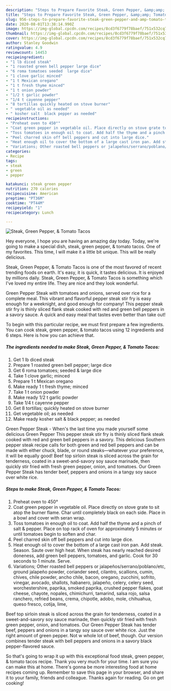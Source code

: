 ```yaml
---
description: "Steps to Prepare Favorite Steak, Green Pepper, &amp;amp; Tomato Tacos"
title: "Steps to Prepare Favorite Steak, Green Pepper, &amp;amp; Tomato Tacos"
slug: 956-steps-to-prepare-favorite-steak-green-pepper-and-amp-tomato-tacos
date: 2020-08-01T13:38:14.990Z
image: https://img-global.cpcdn.com/recipes/8cd3f6779f78baef/751x532cq70/steak-green-pepper-tomato-tacos-recipe-main-photo.jpg
thumbnail: https://img-global.cpcdn.com/recipes/8cd3f6779f78baef/751x532cq70/steak-green-pepper-tomato-tacos-recipe-main-photo.jpg
cover: https://img-global.cpcdn.com/recipes/8cd3f6779f78baef/751x532cq70/steak-green-pepper-tomato-tacos-recipe-main-photo.jpg
author: Stanley Goodwin
ratingvalue: 4.9
reviewcount: 14453
recipeingredient:
- "1 lb diced steak"
- "1 roasted green bell pepper large dice"
- "6 roma tomatoes seeded  large dice"
- "1 clove garlic minced"
- "1 t Mexican oregano"
- "1 t fresh thyme minced"
- "1 t onion powder"
- "1/2 t garlic powder"
- "1/4 t cayenne pepper"
- "8 tortillas quickly heated on stove burner"
- " vegetable oil as needed"
- " kosher salt  black pepper as needed"
recipeinstructions:
- "Preheat oven to 450°"
- "Coat green pepper in vegetable oil. Place directly on stove grate to sit atop the burner flame. Char until completely black on each side. Place in a bowl and cover with seran wrap."
- "Toss tomatoes in enough oil to coat. Add half the thyme and a pinch of salt &amp; pepper. Place on top rack of oven for approximately 5 minutes or until tomatoes begin to soften and char."
- "Peel charred skin off bell peppers and cut into large dice."
- "Heat enough oil to cover the bottom of a large cast iron pan. Add steak. Season. Saute over high heat. When steak has nearly reached desired doneness, add green bell peppers, tomatoes, and garlic. Cook for 30 seconds to 1 minute. Serve."
- "Variations; Other roasted bell peppers or jalapeños/serrano/poblano/etc, ground jalapeño powder, coriander seed, cilantro, scallions, cumin, chives, chile powder, ancho chile, bacon, oregano, zucchini, sofrito, vinegar, avocado, shallots, habanero, jalapeño, celery, celery seed, worchestershire, paprika, smoked paprika, crushed pepper flakes, goat cheese, chayote, nopales, chimichurri, tamarind, salsa rojo, salsa ranchero, refried beans, crema, chipotle, adobo, mole, chihuahua, queso fresco, cotija, lime,"
categories:
- Recipe
tags:
- steak
- green
- pepper

katakunci: steak green pepper 
nutrition: 270 calories
recipecuisine: American
preptime: "PT36M"
cooktime: "PT44M"
recipeyield: "1"
recipecategory: Lunch

---
```



![Steak, Green Pepper, &amp; Tomato Tacos](https://img-global.cpcdn.com/recipes/8cd3f6779f78baef/751x532cq70/steak-green-pepper-tomato-tacos-recipe-main-photo.jpg)

Hey everyone, I hope you are having an amazing day today. Today, we're going to make a special dish, steak, green pepper, &amp; tomato tacos. One of my favorites. This time, I will make it a little bit unique. This will be really delicious.

Steak, Green Pepper, &amp; Tomato Tacos is one of the most favored of recent trending foods on earth. It's easy, it is quick, it tastes delicious. It is enjoyed by millions daily. Steak, Green Pepper, &amp; Tomato Tacos is something which I've loved my entire life. They are nice and they look wonderful.

Green Pepper Steak with tomatoes and onions, served over rice for a complete meal. This vibrant and flavorful pepper steak stir fry is easy enough for a weeknight, and good enough for company! This pepper steak stir fry is thinly sliced flank steak cooked with red and green bell peppers in a savory sauce. A quick and easy meal that tastes even better than take out!


To begin with this particular recipe, we must first prepare a few ingredients. You can cook steak, green pepper, &amp; tomato tacos using 12 ingredients and 6 steps. Here is how you can achieve that.

<!--inarticleads1-->

##### The ingredients needed to make Steak, Green Pepper, &amp; Tomato Tacos:

1. Get 1 lb diced steak
1. Prepare 1 roasted green bell pepper; large dice
1. Get 6 roma tomatoes; seeded &amp; large dice
1. Take 1 clove garlic; minced
1. Prepare 1 t Mexican oregano
1. Make ready 1 t fresh thyme; minced
1. Take 1 t onion powder
1. Make ready 1/2 t garlic powder
1. Take 1/4 t cayenne pepper
1. Get 8 tortillas; quickly heated on stove burner
1. Get  vegetable oil; as needed
1. Make ready  kosher salt &amp; black pepper; as needed


Green Pepper Steak - When&#39;s the last time you made yourself some delicious Green Pepper This pepper steak stir fry is thinly sliced flank steak cooked with red and green bell peppers in a savory. This delicious Southern pepper steak recipe calls for both green and red bell peppers and can be made with either chuck, blade, or round steaks—whatever your preference, it will be equally good! Beef top sirloin steak is sliced across the grain for tenderness, coated in a sweet-and-savory soy sauce marinade, then quickly stir fried with fresh green pepper, onion, and tomatoes. Our Green Pepper Steak has tender beef, peppers and onions in a tangy soy sauce over white rice. 

<!--inarticleads2-->

##### Steps to make Steak, Green Pepper, &amp; Tomato Tacos:

1. Preheat oven to 450°
1. Coat green pepper in vegetable oil. Place directly on stove grate to sit atop the burner flame. Char until completely black on each side. Place in a bowl and cover with seran wrap.
1. Toss tomatoes in enough oil to coat. Add half the thyme and a pinch of salt &amp; pepper. Place on top rack of oven for approximately 5 minutes or until tomatoes begin to soften and char.
1. Peel charred skin off bell peppers and cut into large dice.
1. Heat enough oil to cover the bottom of a large cast iron pan. Add steak. Season. Saute over high heat. When steak has nearly reached desired doneness, add green bell peppers, tomatoes, and garlic. Cook for 30 seconds to 1 minute. Serve.
1. Variations; Other roasted bell peppers or jalapeños/serrano/poblano/etc, ground jalapeño powder, coriander seed, cilantro, scallions, cumin, chives, chile powder, ancho chile, bacon, oregano, zucchini, sofrito, vinegar, avocado, shallots, habanero, jalapeño, celery, celery seed, worchestershire, paprika, smoked paprika, crushed pepper flakes, goat cheese, chayote, nopales, chimichurri, tamarind, salsa rojo, salsa ranchero, refried beans, crema, chipotle, adobo, mole, chihuahua, queso fresco, cotija, lime,


Beef top sirloin steak is sliced across the grain for tenderness, coated in a sweet-and-savory soy sauce marinade, then quickly stir fried with fresh green pepper, onion, and tomatoes. Our Green Pepper Steak has tender beef, peppers and onions in a tangy soy sauce over white rice. Just the right amount of green pepper. Not w whole lot of beef, though. Our version combines tender steak with bell peppers and onions in a savory black pepper-flavored sauce. 

So that's going to wrap it up with this exceptional food steak, green pepper, &amp; tomato tacos recipe. Thank you very much for your time. I am sure you can make this at home. There's gonna be more interesting food at home recipes coming up. Remember to save this page in your browser, and share it to your family, friends and colleague. Thanks again for reading. Go on get cooking!
